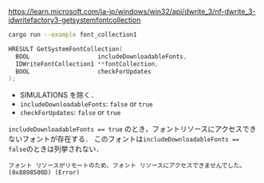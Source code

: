 https://learn.microsoft.com/ja-jp/windows/win32/api/dwrite_3/nf-dwrite_3-idwritefactory3-getsystemfontcollection

```sh
cargo run --example font_collection1
```

```cpp
HRESULT GetSystemFontCollection(
  BOOL                   includeDownloadableFonts,
  IDWriteFontCollection1 **fontCollection,
  BOOL                   checkForUpdates
);
```

* SIMULATIONS を除く．
* `includeDownloadableFonts`: `false` or `true`
* `checkForUpdates`: `false` or `true`

`includeDownloadableFonts == true` のとき，フォントリソースにアクセスできないフォントが存在する．
このフォントは`includeDownloadableFonts == false`のときは列挙されない．

```
フォント リソースがリモートのため、フォント リソースにアクセスできませんでした。 (0x8898500D) (Error)
```